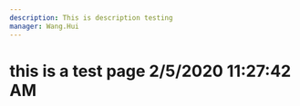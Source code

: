 ```yaml
---
description: This is description testing
manager: Wang.Hui
---
```

# this is a test page 2/5/2020 11:27:42 AM